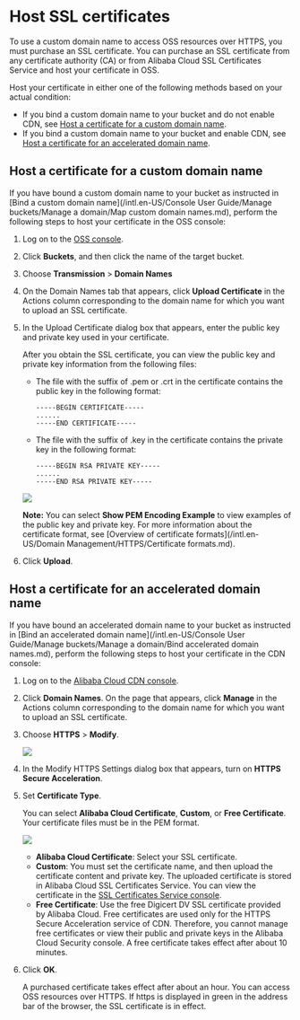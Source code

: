# Host SSL certificates

To use a custom domain name to access OSS resources over HTTPS, you must purchase an SSL certificate. You can purchase an SSL certificate from any certificate authority \(CA\) or from Alibaba Cloud SSL Certificates Service and host your certificate in OSS.

Host your certificate in either one of the following methods based on your actual condition:

-   If you bind a custom domain name to your bucket and do not enable CDN, see [Host a certificate for a custom domain name](#section_cu6_eyc_ek6).
-   If you bind a custom domain name to your bucket and enable CDN, see [Host a certificate for an accelerated domain name](#section_ffq_uwi_ajl).

## Host a certificate for a custom domain name

If you have bound a custom domain name to your bucket as instructed in [Bind a custom domain name](/intl.en-US/Console User Guide/Manage buckets/Manage a domain/Map custom domain names.md), perform the following steps to host your certificate in the OSS console:

1.  Log on to the [OSS console](https://oss.console.aliyun.com/).

2.  Click **Buckets**, and then click the name of the target bucket.

3.  Choose **Transmission** \> **Domain Names**

4.  On the Domain Names tab that appears, click **Upload Certificate** in the Actions column corresponding to the domain name for which you want to upload an SSL certificate.

5.  In the Upload Certificate dialog box that appears, enter the public key and private key used in your certificate.

    After you obtain the SSL certificate, you can view the public key and private key information from the following files:

    -   The file with the suffix of .pem or .crt in the certificate contains the public key in the following format:

        ```
        -----BEGIN CERTIFICATE-----
        ......
        -----END CERTIFICATE----- 
        ```

    -   The file with the suffix of .key in the certificate contains the private key in the following format:

        ```
        -----BEGIN RSA PRIVATE KEY-----
        ......
        -----END RSA PRIVATE KEY-----
        ```

    ![](https://static-aliyun-doc.oss-accelerate.aliyuncs.com/assets/img/en-US/6767549951/p32024.png)

    **Note:** You can select **Show PEM Encoding Example** to view examples of the public key and private key. For more information about the certificate format, see [Overview of certificate formats](/intl.en-US/Domain Management/HTTPS/Certificate formats.md).

6.  Click **Upload**.


## Host a certificate for an accelerated domain name

If you have bound an accelerated domain name to your bucket as instructed in [Bind an accelerated domain name](/intl.en-US/Console User Guide/Manage buckets/Manage a domain/Bind accelerated domain names.md), perform the following steps to host your certificate in the CDN console:

1.  Log on to the [Alibaba Cloud CDN console](https://cdn.console.aliyun.com/domain/list).

2.  Click **Domain Names**. On the page that appears, click **Manage** in the Actions column corresponding to the domain name for which you want to upload an SSL certificate.

3.  Choose **HTTPS** \> **Modify**.

    ![](https://static-aliyun-doc.oss-accelerate.aliyuncs.com/assets/img/en-US/6767549951/p32575.png)

4.  In the Modify HTTPS Settings dialog box that appears, turn on **HTTPS Secure Acceleration**.

5.  Set **Certificate Type**.

    You can select **Alibaba Cloud Certificate**, **Custom**, or **Free Certificate**. Your certificate files must be in the PEM format.

    ![](https://static-aliyun-doc.oss-accelerate.aliyuncs.com/assets/img/en-US/6767549951/p32579.png)

    -   **Alibaba Cloud Certificate**: Select your SSL certificate.
    -   **Custom**: You must set the certificate name, and then upload the certificate content and private key. The uploaded certificate is stored in Alibaba Cloud SSL Certificates Service. You can view the certificate in the [SSL Certificates Service console](https://yundun.console.aliyun.com/?spm=5176.2020520110.all.12.16df56a1u1IhI6&p=cas#/cas/home).
    -   **Free Certificate**: Use the free Digicert DV SSL certificate provided by Alibaba Cloud. Free certificates are used only for the HTTPS Secure Acceleration service of CDN. Therefore, you cannot manage free certificates or view their public and private keys in the Alibaba Cloud Security console. A free certificate takes effect after about 10 minutes.
6.  Click **OK**.

    A purchased certificate takes effect after about an hour. You can access OSS resources over HTTPS. If https is displayed in green in the address bar of the browser, the SSL certificate is in effect.


